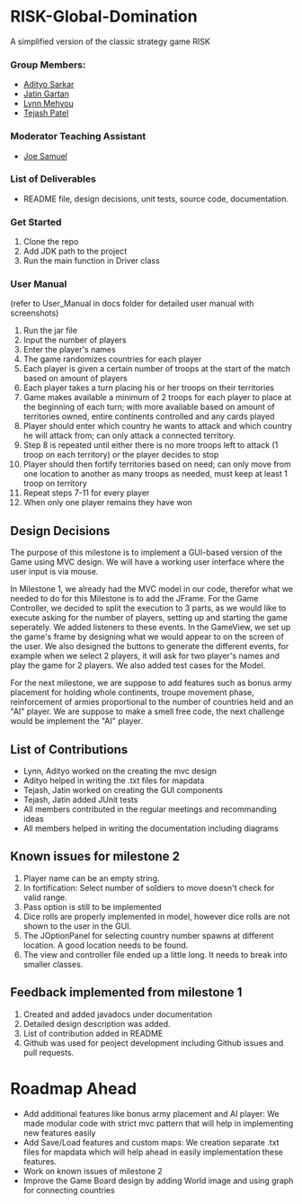 # RISK-Global-Domination
 A simplified version of the classic strategy game RISK
 
 ### Group Members:
 * [Adityo Sarkar](https://github.com/theadityo)
 * [Jatin Gartan](https://github.com/JatinGartan)
 * [Lynn Mehyou](https://github.com/lynnmehyou)
 * [Tejash Patel](https://github.com/tejash3402)

### Moderator Teaching Assistant
* [Joe Samuel](https://github.com/joefsamuel)

### List of Deliverables
- README file, design decisions, unit tests, source code, documentation.

### Get Started
1. Clone the repo
2. Add JDK path to the project
3. Run the main function in Driver class

### User Manual
(refer to User_Manual in docs folder for detailed user manual with screenshots)
1) Run the jar file
2) Input the number of players 
3) Enter the player's names
4) The game randomizes countries for each player
5) Each player is given a certain number of troops at the start of the match based on amount of players
6) Each player takes a turn placing his or her troops on their territories
7) Game makes available a minimum of 2 troops for each player to place at the beginning of each turn; with more available based on amount of territories owned, entire continents controlled and any cards played 
8) Player should enter which country he wants to attack and which country he will attack from; can only attack a connected territory.
9) Step 8 is repeated until either there is no more troops left to attack (1 troop on each territory) or the player decides to stop
10) Player should then fortify territories based on need; can only move from one location to another as many troops as needed, must keep at least 1 troop on territory
11) Repeat steps 7-11 for every player
12) When only one player remains they have won

## Design Decisions
The purpose of this milestone is to implement a GUI-based version of the Game using MVC design. We will have a working user interface where the user input is via mouse.

In Milestone 1, we already had the MVC model in our code, therefor what we needed to do for this Milestone is to add the JFrame. For the Game Controller, we decided to split the execution to 3 parts, as we would like to execute asking for the number of players, setting up and starting the game seperately. We added listeners to these events. In the GameView, we set up the game's frame by designing what we would appear to on the screen of the user. We also designed the buttons to generate the different events, for example when we select 2 players, it will ask for two player's names and play the game for 2 players. We also added test cases for the Model.

For the next milestone, we are suppose to add features such as bonus army placement for holding whole continents, troupe movement phase, reinforcement of armies proportional to the number of countries held and an "AI" player. We are suppose to make a smell free code, the next challenge would be implement the "AI" player.

## List of Contributions
- Lynn, Adityo worked on the creating the mvc design
- Adityo helped in writing the .txt files for mapdata
- Tejash, Jatin worked on creating the GUI components
- Tejash, Jatin added JUnit tests
- All members contributed in the regular meetings and recommanding ideas
- All members helped in writing the documentation including diagrams

## Known issues for milestone 2
1. Player name can be an empty string.
2. In fortification: Select number of soldiers to move doesn't check for valid range.
3. Pass option is still to be implemented
4. Dice rolls are properly implemented in model, however dice rolls are not shown to the user in the GUI.
5. The JOptionPanel for selecting country number spawns at different location. A good location needs to be found.
6. The view and controller file ended up a little long. It needs to break into smaller classes.

## Feedback implemented from milestone 1
1. Created and added javadocs under documentation
2. Detailed design description was added.
3. List of contribution added in README
4. Github was used for peoject development including Github issues and pull requests.

# Roadmap Ahead
- Add additional features like bonus army placement and AI player: We made modular code with strict mvc pattern that will help in implementing new features easily
- Add Save/Load features and custom maps: We creation separate .txt files for mapdata which will help ahead in easily implementation these features.
- Work on known issues of milestone 2
- Improve the Game Board design by adding World image and using graph for connecting countries
